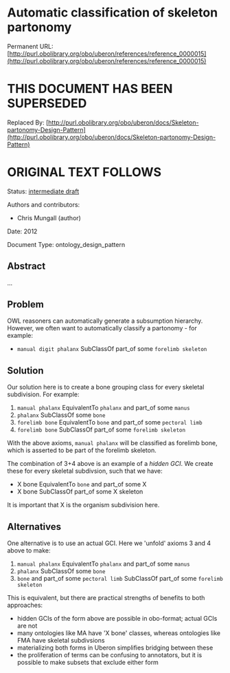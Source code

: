 # Automatic classification of skeleton partonomy


Permanent URL: [http://purl.obolibrary.org/obo/uberon/references/reference_0000015](http://purl.obolibrary.org/obo/uberon/references/reference_0000015)

# THIS DOCUMENT HAS BEEN SUPERSEDED


Replaced By: [http://purl.obolibrary.org/obo/uberon/docs/Skeleton-partonomy-Design-Pattern](http://purl.obolibrary.org/obo/uberon/docs/Skeleton-partonomy-Design-Pattern)

# ORIGINAL TEXT FOLLOWS


Status: [intermediate draft](http://purl.org/spar/pso/intermediate-draft)

Authors and contributors:

 * Chris Mungall (author)

Date: 2012

Document Type: ontology_design_pattern

## Abstract
...


## Problem

OWL reasoners can automatically generate a subsumption
hierarchy. However, we often want to automatically classify a
partonomy - for example:

 * `manual digit phalanx` SubClassOf part_of some `forelimb skeleton`

## Solution

Our solution here is to create a bone grouping class for every
skeletal subdivision. For example:

 1. `manual phalanx` EquivalentTo `phalanx` and part_of some `manus`
 2. `phalanx` SubClassOf some `bone`
 3. `forelimb bone` EquivalentTo `bone` and part_of some `pectoral limb`
 4. `forelimb bone` SubClassOf part_of some `forelimb skeleton`

With the above axioms, `manual phalanx` will be classified as forelimb
bone, which is asserted to be part of the forelimb skeleton.

The combination of 3+4 above is an example of a *hidden GCI*. We
create these for every skeletal subdivsion, such that we have:

 * X bone EquivalentTo `bone` and part_of some X
 * X bone SubClassOf part_of some X skeleton

It is important that X is the organism subdivision here.

## Alternatives

One alternative is to use an actual GCI. Here we 'unfold' axioms 3 and
4 above to make:

 1. `manual phalanx` EquivalentTo `phalanx` and part_of some `manus`
 2. `phalanx` SubClassOf some `bone`
 5. `bone` and part_of some `pectoral limb` SubClassOf part_of some `forelimb skeleton`

This is equivalent, but there are practical strengths of benefits to
both approaches:

 * hidden GCIs of the form above are possible in obo-format; actual GCIs are not
 * many ontologies like MA have 'X bone' classes, whereas ontologies like FMA have skeletal subdivsions
  * materializing both forms in Uberon simplifies bridging between these
  * the proliferation of terms can be confusing to annotators, but it is possible to make subsets that exclude either form




